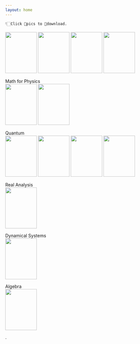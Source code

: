 ```yaml
---
layout: home
---
```

`👇🏻Click 📕pics to 🔽download.`

#### <span id=Math></span>
[<img src="https://images-na.ssl-images-amazon.com/images/S/compressed.photo.goodreads.com/books/1344751633i/967329.jpg" height=130 width=100>](https://cloudflare-ipfs.com/ipfs/bafykbzacedrenrixfa5c57r6he6kzw5vmad32pmsqcwc6c3izxmzcpzsm5fjc?filename=Garrity%20Math.pdf)
[<img src="https://images-na.ssl-images-amazon.com/images/S/compressed.photo.goodreads.com/books/1405939637i/1471873.jpg" height=130 width=100>](https://cloudflare-ipfs.com/ipfs/bafykbzacedntni6a5t6cx7djuxzlwnqgecnlxfmsilnexuiq3peyszcgpr6y2?filename=Princeton%20Math.pdf)
[<img src="https://images-na.ssl-images-amazon.com/images/S/compressed.photo.goodreads.com/books/1339192336i/292079.jpg" height=130 width=100>](https://cloudflare-ipfs.com/ipfs/bafykbzacediqi6w4w5ve6lgmfs4peujenjig2ifuijgwln3ofdrmsw4wxnfio?filename=Rudin%20Analysis.pdf)
[<img src="https://images-na.ssl-images-amazon.com/images/S/compressed.photo.goodreads.com/books/1416777796i/1768365.jpg" height=130 width=100/>](https://cloudflare-ipfs.com/ipfs/bafykbzacebimoj5fxfwpn4qd453h7kqwjcvebsgpvpblmoualp2ynpcshfg5e?filename=Spivak%20Calculus.pdf)

Math for Physics   
[<img src="https://images-na.ssl-images-amazon.com/images/S/compressed.photo.goodreads.com/books/1416777796i/1768365.jpg" height=130 width=100/>](https://cloudflare-ipfs.com/ipfs/bafykbzacebimoj5fxfwpn4qd453h7kqwjcvebsgpvpblmoualp2ynpcshfg5e?filename=Spivak%20Calculus.pdf)
[<img src="https://images-na.ssl-images-amazon.com/images/S/compressed.photo.goodreads.com/books/1394995706i/777145.jpg" height=130 width=100/>](https://cloudflare-ipfs.com/ipfs/bafykbzacebhxflddvz7ieiaesegigtfnnrjea37ny7b7jj7xz7icvxgz44hqw?filename=Riley%20MathMethods.pdf)

Quantum   
[<img src="https://images-na.ssl-images-amazon.com/images/S/compressed.photo.goodreads.com/books/1531832677i/37953277.jpg" height=130 width=100>](https://cloudflare-ipfs.com/ipfs/bafykbzacebxsnmgi4tshxvu7vtgi76jsgrxn4vetszrka23jux2xnm4zbctdu?filename=Griffiths%20Quantum.pdf)
[<img src="https://images-na.ssl-images-amazon.com/images/S/compressed.photo.goodreads.com/books/1416181819i/5299445.jpg" height=130 width=100>](https://cloudflare-ipfs.com/ipfs/bafykbzacebzqmupawkyxufi3m4lvn3oa2tthmzgnab6jvhu45wgi2yi66fbka?filename=Yanofsky%20Quantum%20Comp.pdf)
[<img src="https://images-na.ssl-images-amazon.com/images/S/compressed.photo.goodreads.com/books/1390170172i/18781405.jpg" height=130 width=100>](https://cloudflare-ipfs.com/ipfs/bafykbzacebyakf67srvcqxh2ne5ns3z5cjay4xcz3gclpgkk2mag3nj6yjakk?filename=Lancaster%20Quantum%20Gift.pdf)
[<img src="https://images-na.ssl-images-amazon.com/images/I/31T0cJ1+RmL._SX333_BO1,204,203,200_.jpg" height=130 width=100>](https://cloudflare-ipfs.com/ipfs/bafykbzacebjifr42qahwgrtmmvw5cjaqxh64v7s3ue6enxgcnvdhjywgpa4qq?filename=Takhtajan%20Quantum.pdf)

Real Analysis   
[<img src="https://images-na.ssl-images-amazon.com/images/S/compressed.photo.goodreads.com/books/1339192336i/292079.jpg" height=130 width=100>](https://cloudflare-ipfs.com/ipfs/bafykbzacediqi6w4w5ve6lgmfs4peujenjig2ifuijgwln3ofdrmsw4wxnfio?filename=Rudin%20Analysis.pdf)

Dynamical Systems   
[<img src="https://images-na.ssl-images-amazon.com/images/S/compressed.photo.goodreads.com/books/1409594620i/16763057.jpg" height=130 width=100>](https://cloudflare-ipfs.com/ipfs/bafykbzacecmzemisr3iwripnlprw3b6n2tsem54oixgi6zy3pvptadlvcen7m?filename=Jones%20Math%20Bio.pdf)

Algebra   
[<img src="https://images-na.ssl-images-amazon.com/images/I/41ZAZ8sS5lL._SX331_BO1,204,203,200_.jpg" height=130 width=100>](https://cloudflare-ipfs.com/ipfs/bafykbzacecpqn3ykta3eriyafodacucsqzulivqouzprhcr5od5ec7c6juts4?filename=Axler%20LinAlgebra.pdf)

.
